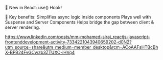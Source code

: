 🚀 New in React: use() Hook!

📌 Key benefits:
Simplifies async logic inside components
Plays well with Suspense and Server Components
Helps bridge the gap between client & server rendering.

https://www.linkedin.com/posts/mm-mohamed-siraj_reactjs-javascript-frontenddevelopment-activity-7334221043940659202-d0N2?utm_source=share&utm_medium=member_desktop&rcm=ACoAAFsHTBcBhX-BPB24FvGCwzb3ZTUXC-iHVq4